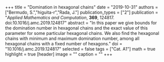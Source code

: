 +++
title = "Domination in hexagonal chains"
date = "2019-10-31"
authors = ["Bermudo, S.","higuita-r","Rada, J."]
publication_types = ["2"]
publication = "*Applied Mathematics and Computation*, **369**, 124817. doi:10.1016/j.amc.2019.124817"
abstract = "In this paper we give bounds for the domination number in hexagonal chains and the exact value of this parameter for some particular hexagonal chains. We also find the hexagonal chains with minimum and maximum domination number, among all hexagonal chains with a fixed number of hexagons."
doi = "10.1016/j.amc.2019.124817"
selected = false
tags = ["Cat. A1"]
math = true
highlight = true
[header]
image = ""
caption = ""
+++
